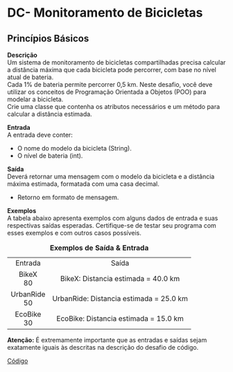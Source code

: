 # DC- Monitoramento de Bicicletas

## Princípios Básicos 
__Descrição__   
Um sistema de monitoramento de bicicletas compartilhadas precisa calcular a distância máxima que cada bicicleta pode percorrer, com base no nível atual de bateria.  
Cada 1% de bateria permite percorrer 0,5 km. Neste desafio, você deve utilizar os conceitos de Programação Orientada a Objetos (POO) para modelar a bicicleta.  
Crie uma classe que contenha os atributos necessários e um método para calcular a distância estimada.

__Entrada__  
A entrada deve conter:  
- O nome do modelo da bicicleta (String).
- O nível de bateria (int).

__Saída__  
Deverá retornar uma mensagem com o modelo da bicicleta e a distância máxima estimada, formatada com uma casa decimal.  
- Retorno em formato de mensagem.


__Exemplos__  
A tabela abaixo apresenta exemplos com alguns dados de entrada e suas respectivas saídas esperadas. Certifique-se de testar seu programa com esses exemplos e com outros casos possíveis.

<table style="text-align: center; width: 100%;"> 
<caption><b>Exemplos de Saída & Entrada </b></caption>
<tr> 
    <td style="text-align: center;">
        Entrada
    </td>
     <td style="text-align: center;">
        Saída
    </td>
<tr> 
<tr> 
    <td style="text-align: center;">
        BikeX </br>
        80
    </td>
    <td style="text-align: center;">
       BikeX: Distancia estimada = 40.0 km
    </td>
<tr> 
<tr> 
    <td style="text-align: center;">
        UrbanRide </br>
        50
    </td>
    <td style="text-align: center;">
        UrbanRide: Distancia estimada = 25.0 km
    </td>
<tr> 
    <td style="text-align: center;">
        EcoBike </br>
        30
    </td>
    <td style="text-align: center;">
       EcoBike: Distancia estimada = 15.0 km
    </td>
    
<tr> 
</table>

__Atenção:__  É extremamente importante que as entradas e saídas sejam exatamente iguais às descritas na descrição do desafio de código.

[Código](https://github.com/thierryLchaves/Suzano---Python-Developer/blob/fd9b021e6c898a1d1a61953e0c3a741a25a0f34d/04-Programa%C3%A7%C3%A3o%20Orientada%20a%20Objetos%20com%20Python/8-DC%20Monitoramento%20e%20Verifica%C3%A7%C3%A3o%20com%20POO/DC-%20Monitoramento%20de%20Bicicletas.py)